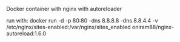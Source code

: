 Docker container with nginx with autoreloader


run with:
docker run -d -p 80:80 -dns 8.8.8.8 -dns 8.8.4.4 -v /etc/nginx/sites-enabled:/var/nginx/sites_enabled  oniram88/nginx-autoreload:1.6.0